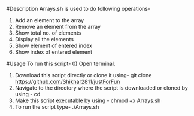 #Description
Arrays.sh is used to do following operations-
1) Add an element to the array
2) Remove an element from the array
3) Show total no. of elements
4) Display all the elements
5) Show element of entered index
6) Show index of entered element

#Usage
To run this script-
0) Open terminal.
1) Download this script directly or clone it using-
	git clone https://github.com/Shikhar2811/justForFun
2) Navigate to the directory where the script is downloaded or cloned  by using -
	cd <Location>
3) Make this script executable by using - 
	chmod +x Arrays.sh
4) To run the script type-
	./Arrays.sh
